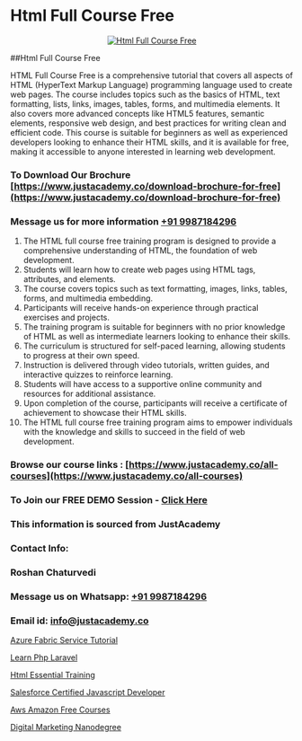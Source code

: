 # Html Full Course Free

<p align="center">
  <a href="https://justacademy.co/course-detail/html-training">
    <img src="https://justacademy.co/storage2/course_image/1676636567_course_image.webp" alt="Html Full Course Free">
  </a>
</p>
##Html Full Course Free

HTML Full Course Free is a comprehensive tutorial that covers all aspects of HTML (HyperText Markup Language) programming language used to create web pages. The course includes topics such as the basics of HTML, text formatting, lists, links, images, tables, forms, and multimedia elements. It also covers more advanced concepts like HTML5 features, semantic elements, responsive web design, and best practices for writing clean and efficient code. This course is suitable for beginners as well as experienced developers looking to enhance their HTML skills, and it is available for free, making it accessible to anyone interested in learning web development.
### To Download Our Brochure [https://www.justacademy.co/download-brochure-for-free](https://www.justacademy.co/download-brochure-for-free)
### Message us for more information [+91 9987184296](https://api.whatsapp.com/send?phone=919987184296)
1) The HTML full course free training program is designed to provide a comprehensive understanding of HTML, the foundation of web development.
2) Students will learn how to create web pages using HTML tags, attributes, and elements.
3) The course covers topics such as text formatting, images, links, tables, forms, and multimedia embedding.
4) Participants will receive hands-on experience through practical exercises and projects.
5) The training program is suitable for beginners with no prior knowledge of HTML as well as intermediate learners looking to enhance their skills.
6) The curriculum is structured for self-paced learning, allowing students to progress at their own speed.
7) Instruction is delivered through video tutorials, written guides, and interactive quizzes to reinforce learning.
8) Students will have access to a supportive online community and resources for additional assistance.
9) Upon completion of the course, participants will receive a certificate of achievement to showcase their HTML skills.
10) The HTML full course free training program aims to empower individuals with the knowledge and skills to succeed in the field of web development.

### Browse our course links : [https://www.justacademy.co/all-courses](https://www.justacademy.co/all-courses) 
### To Join our FREE DEMO Session - [Click Here](https://www.justacademy.co/register-for-course-demo)


### This information is sourced from JustAcademy
### Contact Info:
### Roshan Chaturvedi
### Message us on Whatsapp: [+91 9987184296](https://api.whatsapp.com/send?phone=919987184296)
### Email id: [info@justacademy.co](mailto:info@justacademy.co)
                
[Azure Fabric Service Tutorial](https://www.linkedin.com/pulse/azure-fabric-service-tutorial-justacademy-bay-area-jzuqe?trackingId=RMORQsrRx0tt1eaP3EGb5w%3D%3D&lipi=urn%3Ali%3Apage%3Ad_flagship3_company_admin%3BVfd8WVt8TwCvR4GLG%2BU4Hg%3D%3D)

[Learn Php Laravel](https://www.linkedin.com/pulse/learn-php-laravel-software-training-mountain-view-3133f?trackingId=TbDlpv7lNH1jZaShUUTe3Q%3D%3D&lipi=urn%3Ali%3Apage%3Ad_flagship3_company_admin%3BLLr0XlPoQRKsrZpjwzzNmQ%3D%3D)

[Html Essential Training](https://medium.com/@shivamja27/html-essential-training-82d05c81bf39)

[Salesforce Certified Javascript Developer](https://medium.com/@mahi3106/salesforce-certified-javascript-developer-f9d9e0a59aa3)

[Aws Amazon Free Courses](https://justacademyin.github.io/justacademy/aws-amazon-free-courses)

[Digital Marketing Nanodegree](https://justacademyin.github.io/justacademy/digital-marketing-nanodegree)

